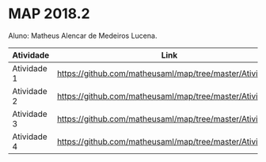# MAP 2018.2

Aluno: Matheus Alencar de Medeiros Lucena.

| Atividade | Link |
|---|---|
|Atividade 1| https://github.com/matheusaml/map/tree/master/Atividade1 |
|Atividade 2| https://github.com/matheusaml/map/tree/master/Atividade2 |
|Atividade 3| https://github.com/matheusaml/map/tree/master/Atividade3 |
|Atividade 4| https://github.com/matheusaml/map/tree/master/Atividade4 |